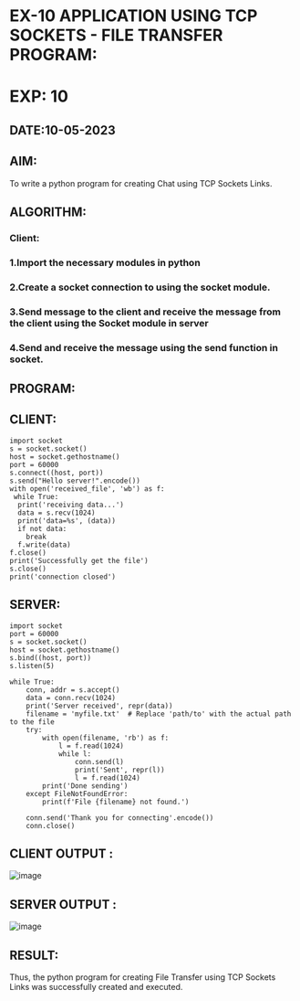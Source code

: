 # EX-10 APPLICATION USING TCP SOCKETS - FILE TRANSFER PROGRAM:
# EXP: 10
## DATE:10-05-2023
## AIM:
To write a python program for creating Chat using TCP Sockets Links.

## ALGORITHM:
### Client:
### 1.Import the necessary modules in python
### 2.Create a socket connection to using the socket module.
### 3.Send message to the client and receive the message from the client using the Socket module in server
### 4.Send and receive the message using the send function in socket.
## PROGRAM:
## CLIENT:
```
import socket
s = socket.socket()
host = socket.gethostname()
port = 60000
s.connect((host, port))
s.send("Hello server!".encode())
with open('received_file', 'wb') as f:
 while True:
  print('receiving data...')
  data = s.recv(1024)
  print('data=%s', (data))
  if not data:
    break
  f.write(data)
f.close()
print('Successfully get the file')
s.close()
print('connection closed')
```
## SERVER:
```
import socket
port = 60000
s = socket.socket()
host = socket.gethostname()
s.bind((host, port))
s.listen(5)

while True:
    conn, addr = s.accept()
    data = conn.recv(1024)
    print('Server received', repr(data))
    filename = 'myfile.txt'  # Replace 'path/to' with the actual path to the file
    try:
        with open(filename, 'rb') as f:
            l = f.read(1024)
            while l:
                conn.send(l)
                print('Sent', repr(l))
                l = f.read(1024)
        print('Done sending')
    except FileNotFoundError:
        print(f'File {filename} not found.')
    
    conn.send('Thank you for connecting'.encode())
    conn.close()
```
## CLIENT OUTPUT :
![image](https://github.com/Pranavvv12/EX-10/assets/121292280/f37f6ba3-1440-4e1b-8ab8-1d4831e590b2)


## SERVER OUTPUT :
![image](https://github.com/Pranavvv12/EX-10/assets/121292280/51f54f63-09db-4882-bb6d-8fd59fbc5a63)


## RESULT:
Thus, the python program for creating File Transfer using TCP Sockets Links was successfully created and executed.
